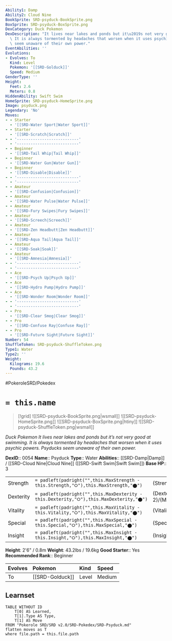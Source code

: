 ```yaml
---
Ability1: Damp
Ability2: Cloud Nine
BookSprite: SRD-psyduck-BookSprite.png
BoxSprite: SRD-psyduck-BoxSprite.png
DexCategory: Duck Pokemon
DexDescription: "It lives near lakes and ponds but it\u2019s not very good at swimming.\
  \ It is always tormented by headaches that worsen when it uses psychic powers. Psyducks\
  \ seem unaware of their own power."
EventAbilities: ''
Evolutions:
- Evolves: To
  Kind: Level
  Pokemon: '[[SRD-Golduck]]'
  Speed: Medium
GenderType: ''
Height:
  Feet: 2.6
  Meters: 0.8
HiddenAbility: Swift Swim
HomeSprite: SRD-psyduck-HomeSprite.png
Image: psyduck.png
Legendary: 'No'
Moves:
- - Starter
  - '[[SRD-Water Sport|Water Sport]]'
- - Starter
  - '[[SRD-Scratch|Scratch]]'
- - '---------------------------'
  - '---------------------------'
- - Beginner
  - '[[SRD-Tail Whip|Tail Whip]]'
- - Beginner
  - '[[SRD-Water Gun|Water Gun]]'
- - Beginner
  - '[[SRD-Disable|Disable]]'
- - '---------------------------'
  - '---------------------------'
- - Amateur
  - '[[SRD-Confusion|Confusion]]'
- - Amateur
  - '[[SRD-Water Pulse|Water Pulse]]'
- - Amateur
  - '[[SRD-Fury Swipes|Fury Swipes]]'
- - Amateur
  - '[[SRD-Screech|Screech]]'
- - Amateur
  - '[[SRD-Zen Headbutt|Zen Headbutt]]'
- - Amateur
  - '[[SRD-Aqua Tail|Aqua Tail]]'
- - Amateur
  - '[[SRD-Soak|Soak]]'
- - Amateur
  - '[[SRD-Amnesia|Amnesia]]'
- - '---------------------------'
  - '---------------------------'
- - Ace
  - '[[SRD-Psych Up|Psych Up]]'
- - Ace
  - '[[SRD-Hydro Pump|Hydro Pump]]'
- - Ace
  - '[[SRD-Wonder Room|Wonder Room]]'
- - '---------------------------'
  - '---------------------------'
- - Pro
  - '[[SRD-Clear Smog|Clear Smog]]'
- - Pro
  - '[[SRD-Confuse Ray|Confuse Ray]]'
- - Pro
  - '[[SRD-Future Sight|Future Sight]]'
Number: 54
ShuffleToken: SRD-psyduck-ShuffleToken.png
Type1: Water
Type2: ''
Weight:
  Kilograms: 19.6
  Pounds: 43.2
---
```


#PokeroleSRD/Pokedex

# `= this.name`

> [!grid]
> ![[SRD-psyduck-BookSprite.png|wsmall]]
> ![[SRD-psyduck-HomeSprite.png]]
> ![[SRD-psyduck-BoxSprite.png|htiny]]
> ![[SRD-psyduck-ShuffleToken.png|wsmall]]


*Duck Pokemon*
*It lives near lakes and ponds but it’s not very good at swimming. It is always tormented by headaches that worsen when it uses psychic powers. Psyducks seem unaware of their own power.*

**DexID**:: 0054
**Name**:: Psyduck
**Type**:: Water
**Abilities**:: [[SRD-Damp|Damp]] / [[SRD-Cloud Nine|Cloud Nine]] ([[SRD-Swift Swim|Swift Swim]])
**Base HP**:: 3

|           |                                                                                        |                                          |
| --------- | -------------------------------------------------------------------------------------- | ---------------------------------------- |
| Strength  | `= padleft(padright("",this.MaxStrength - this.Strength,"⭘"),this.MaxStrength,"⬤")`    | (Strength::2)/(MaxStrength::4)   |
| Dexterity | `= padleft(padright("",this.MaxDexterity - this.Dexterity,"⭘"),this.MaxDexterity,"⬤")` | (Dexterity:: 2)/(MaxDexterity::4) |
| Vitality  | `= padleft(padright("",this.MaxVitality - this.Vitality,"⭘"),this.MaxVitality,"⬤")`    | (Vitality::2)/(MaxVitality::4)   |
| Special   | `= padleft(padright("",this.MaxSpecial - this.Special,"⭘"),this.MaxSpecial,"⬤")`       | (Special::2)/(MaxSpecial::4)     |
| Insight   | `= padleft(padright("",this.MaxInsight - this.Insight,"⭘"),this.MaxInsight,"⬤")`       | (Insight::2)/(MaxInsight::4)     |

**Height**: 2'6" / 0.8m
**Weight**: 43.2lbs / 19.6kg
**Good Starter**:: Yes
**Recommended Rank**:: Beginner

| Evolves   | Pokemon         | Kind   | Speed   |
|:----------|:----------------|:-------|:--------|
| To        | [[SRD-Golduck]] | Level  | Medium  |

## Learnset

```dataview
TABLE WITHOUT ID
    T[0] AS Learned,
    T[1].Type AS Type,
    T[1] AS Move
FROM "Pokerole SRD/SRD v2.0/SRD-Pokedex/SRD-Psyduck.md"
flatten moves as T
where file.path = this.file.path
```

